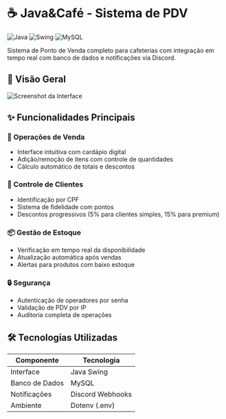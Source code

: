 # ☕ Java&Café - Sistema de PDV

![Java](https://img.shields.io/badge/Java-17%2B-007396?logo=java)
![Swing](https://img.shields.io/badge/Swing-GUI-4DABE4)
![MySQL](https://img.shields.io/badge/MySQL-8.0-4479A1?logo=mysql)

Sistema de Ponto de Venda completo para cafeterias com integração em tempo real com banco de dados e notificações via Discord.

## 📌 Visão Geral
![Screenshot da Interface](https://imgur.com/a/2wxF7lD)

## ✨ Funcionalidades Principais

### 🛒 Operações de Venda
- Interface intuitiva com cardápio digital
- Adição/remoção de itens com controle de quantidades
- Cálculo automático de totais e descontos

### 🎯 Controle de Clientes
- Identificação por CPF
- Sistema de fidelidade com pontos
- Descontos progressivos (5% para clientes simples, 15% para premium)

### 📦 Gestão de Estoque
- Verificação em tempo real da disponibilidade
- Atualização automática após vendas
- Alertas para produtos com baixo estoque

### 🔒 Segurança
- Autenticação de operadores por senha
- Validação de PDV por IP
- Auditoria completa de operações

## 🛠️ Tecnologias Utilizadas

| Componente       | Tecnologia          |
|------------------|---------------------|
| Interface        | Java Swing          |
| Banco de Dados   | MySQL               |
| Notificações     | Discord Webhooks    |
| Ambiente         | Dotenv (.env)       |


